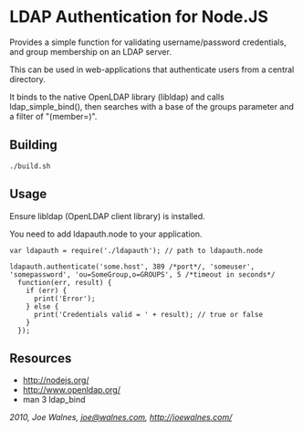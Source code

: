 LDAP Authentication for Node.JS
===============================

Provides a simple function for validating username/password credentials, and group membership
on an LDAP server.

This can be used in web-applications that authenticate users from a central directory.

It binds to the native OpenLDAP library (libldap) and calls ldap_simple_bind(), then searches with a base of the groups parameter and a filter of "(member=<username>)".

Building
--------

    ./build.sh

Usage
-----

Ensure libldap (OpenLDAP client library) is installed.

You need to add ldapauth.node to your application.

    var ldapauth = require('./ldapauth'); // path to ldapauth.node

    ldapauth.authenticate('some.host', 389 /*port*/, 'someuser', 'somepassword', 'ou=SomeGroup,o=GROUPS', 5 /*timeout in seconds*/
      function(err, result) {
        if (err) {
          print('Error');
        } else {
          print('Credentials valid = ' + result); // true or false
        }
      });

Resources
---------

* http://nodejs.org/
* http://www.openldap.org/
* man 3 ldap_bind

*2010, Joe Walnes, joe@walnes.com, http://joewalnes.com/*
